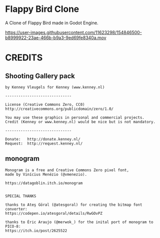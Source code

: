 # Flappy Bird Clone 
A Clone of Flappy Bird made in Godot Engine.

https://user-images.githubusercontent.com/11623298/154846500-b8999922-23ae-466b-b9a3-9ed69fe8340a.mov

# CREDITS
## Shooting Gallery pack
```
by Kenney Vleugels for Kenney (www.kenney.nl)

------------------------------

License (Creative Commons Zero, CC0)
http://creativecommons.org/publicdomain/zero/1.0/

You may use these graphics in personal and commercial projects.
Credit (Kenney or www.kenney.nl) would be nice but is not mandatory.

------------------------------

Donate:   http://donate.kenney.nl/
Request:  http://request.kenney.nl/
```
## monogram
```
Monogram is a free and Creative Commons Zero pixel font,
made by Vinícius Menézio (@vmenezio).

https://datagoblin.itch.io/monogram


SPECIAL THANKS

thanks to Ateş Göral (@atesgoral) for creating the bitmap font converter:
https://codepen.io/atesgoral/details/RwGOvPZ

thanks to Éric Araujo (@merwok_) for the inital port of monogram to PICO-8:
https://itch.io/post/2625522
```
